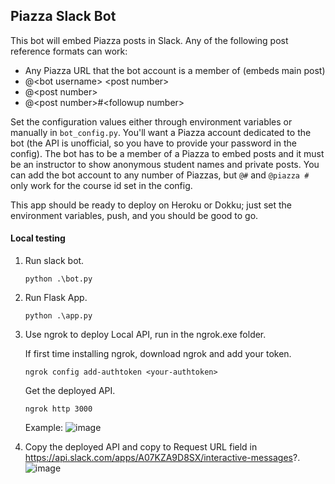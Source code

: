 ## Piazza Slack Bot

This bot will embed Piazza posts in Slack. Any of the following post reference
formats can work:

- Any Piazza URL that the bot account is a member of (embeds main post)
- @&lt;bot username> &lt;post number>
- @&lt;post number>
- @&lt;post number>#&lt;followup number>

Set the configuration values either through environment variables or manually
in `bot_config.py`. You'll want a Piazza account dedicated to the bot (the
API is unofficial, so you have to provide your password in the config). The bot
has to be a member of a Piazza to embed posts and it must be an instructor to
show anonymous student names and private posts. You can add the bot account to
any number of Piazzas, but `@#` and `@piazza #` only work for the course id set
in the config.

This app should be ready to deploy on Heroku or Dokku; just set the environment
variables, push, and you should be good to go.

#### Local testing
1. Run slack bot.
   ```
   python .\bot.py
   ```
2. Run Flask App.
   ```
   python .\app.py
   ```
3. Use ngrok to deploy Local API, run in the ngrok.exe folder.


   If first time installing ngrok, download ngrok and add your token.
   ```
   ngrok config add-authtoken <your-authtoken>
   ```
   Get the deployed API.
   ```
   ngrok http 3000
   ```
   Example:
   ![image](https://github.com/user-attachments/assets/5c426ea8-a537-448f-895b-3d2f90101445)

5. Copy the deployed API and copy to Request URL field in https://api.slack.com/apps/A07KZA9D8SX/interactive-messages?.
   ![image](https://github.com/user-attachments/assets/c511775b-8dcf-48d2-949b-70aeaf99d539)
